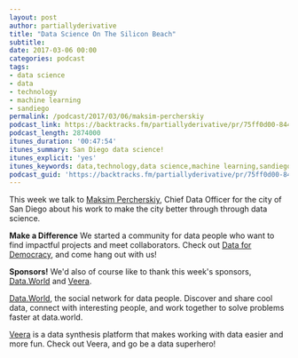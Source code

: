 ```yaml
---
layout: post
author: partiallyderivative
title: "Data Science On The Silicon Beach"
subtitle:
date: 2017-03-06 00:00
categories: podcast
tags:
- data science
- data
- technology
- machine learning
- sandiego
permalink: /podcast/2017/03/06/maksim-percherskiy
podcast_link: https://backtracks.fm/partiallyderivative/pr/75ff0d00-844c-11e7-86c7-0e84392478bc/partially_derivative_maksim.mp3?s=1
podcast_length: 2874000
itunes_duration: '00:47:54'
itunes_summary: San Diego data science!
itunes_explicit: 'yes'
itunes_keywords: data,technology,data science,machine learning,sandiego
podcast_guid: 'https://backtracks.fm/partiallyderivative/pr/75ff0d00-844c-11e7-86c7-0e84392478bc/partially_derivative_maksim.mp3?s=1'
---
```


This week we talk to [Maksim Percherskiy](https://twitter.com/MrMaksimize), Chief Data Officer for the city of San Diego about his work to make the city better through through data science.

<div id="backtracks-player" data-bt-embed="https://player.backtracks.fm/partiallyderivative/partially-derivative/m/data-science-on-the-silicon-beach" data-bt-theme="light" data-bt-show-art-cover="true" data-bt-show-comments="false"></div><script>(function(p,l,a,y,e,r,s){if(p[y]) return;if(p[e]) return p[e]();s=l.createElement(a);l.head.appendChild((s.async=p[y]=true,s.src=r,s))}(window,document,"script","__btL","__btR","https://player.backtracks.fm/embedder.js"))</script>

**Make a Difference**
We started a community for data people who want to find impactful projects and meet collaborators. Check out [Data for Democracy](https://medium.com/data-for-democracy), and come hang out with us!

**Sponsors!** We'd also of course like to thank this week's sponsors, [Data.World](http://data.world/) and [Veera](http://getveera.com/).

[Data.World](https://data.world/), the social network for data people. Discover and share cool data, connect with interesting people, and work together to solve problems faster at data.world.

[Veera](http://getveera.com/) is a data synthesis platform that makes working with data easier and more fun. Check out Veera, and go be a data superhero!
